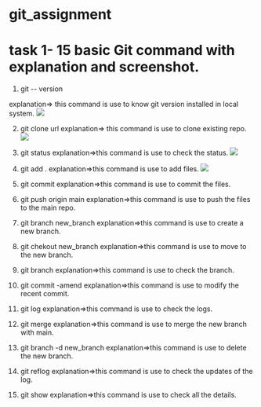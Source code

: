 # git_assignment

# task 1- 15 basic Git command with explanation and screenshot.

1. git -- version

  explanation=> this command is use to know git version installed in local system.
![](../git%20image/gitversion.JPG)

2. git clone url
explanation=> this command is use to clone existing repo.
![](../git%20image/gitclone.JPG)

3. git status 
explanation=>this command is use to check the status.
![](../git%20image/gitstatus.JPG)

4. git add . 
explanation=>this command is use to add files.
![](../git%20image/gitadd.JPG)
5. git commit 
explanation=>this command is use to commit the files.

6. git push origin main 
explanation=>this command is use to push the files to the main repo.

7. git branch new_branch 
explanation=>this command is use to create a new branch.

8. git chekout new_branch 
explanation=>this command is use to move to the new branch.

9. git branch 
explanation=>this command is use to check the branch.

10. git commit -amend 
explanation=>this command is use to modify the recent commit.

11. git log 
explanation=>this command is use to check the logs.

12. git merge 
explanation=>this command is use to merge the new branch with main.

13. git branch -d new_branch 
explanation=>this command is use to delete the new branch.

14. git reflog 
explanation=>this command is use to check the updates of the log.

15. git show 
explanation=>this command is use to check all the details.



